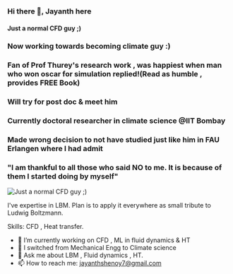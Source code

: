 ### Hi there 👋, Jayanth here
#### Just a normal CFD guy ;)
### Now working towards becoming climate guy :)
### Fan of Prof Thurey's research work , was happiest when man who won oscar for simulation replied!(Read as humble , provides FREE Book)
### Will try for post doc & meet him
### Currently doctoral researcher in climate science @IIT Bombay
### Made wrong decision to not have studied just like him in FAU Erlangen where I had admit
 

### "I am thankful to all those who said NO to me. It is because of them I  started doing by myself"

![Just a normal CFD guy ;)](https://cdn.paperpile.com/blog/img/ludwig-boltzmann-1400x700.png)

I've expertise in LBM. 
Plan is to apply it everywhere as small tribute to Ludwig Boltzmann.

Skills: CFD , Heat transfer.

- 🔭 I’m currently working on CFD , ML in fluid dynamics & HT 
- 👯 I switched from Mechanical Engg to Climate science
- 💬 Ask me about LBM , Fluid dynamics , HT.
- 📫 How to reach me: jayanthshenoy7@gmail.com 









